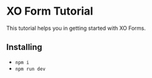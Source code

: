 # XO Form Tutorial

This tutorial helps you in getting started with XO Forms.

## Installing

- ```npm i```
- ```npm run dev```


